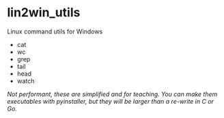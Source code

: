 # lin2win_utils
Linux command utils for Windows
 - cat
 - wc
 - grep
 - tail
 - head
 - watch

_Not performant, these are simplified and for teaching.  You can make them executables with pyinstaller, but they will be larger than a re-write in C or Go._
